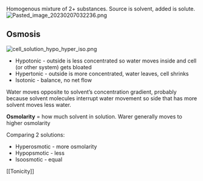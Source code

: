 Homogenous mixture of 2+ substances. Source is solvent, added is solute.
![Pasted_image_20230207032236.png](pasted_image_20230207032236.png)

## Osmosis

![cell_solution_hypo_hyper_iso.png](cell_solution_hypo_hyper_iso.png)

* Hypotonic - outside is less concentrated so water moves inside and cell (or other system) gets bloated
* Hypertonic - outside is more concentrated, water leaves, cell shrinks
* Isotonic - balance, no net flow

Water moves opposite to solvent’s concentration gradient, probably because solvent molecules interrupt water movement so side that has more solvent moves less water.

**Osmolarity** = how much solvent in solution.
Warer generally moves to higher osmolarity

Comparing 2 solutions:

* Hyperosmotic - more osmolarity
* Hypopsmotic - less
* Isoosmotic - equal

[[Tonicity]]
